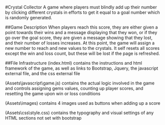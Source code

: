 #Crystal Collector
A game where players must blindly add up their number by clicking different crystals in efforts to get it equal to a goal number which is randomly generated.

##Game Description
When players reach this score, they are either given a point towards their wins and a message displaying that they won, or if they go over the goal score, they are given a message showing that they lost, and their number of losses increases. At this point, the game will assign a new number to reach and new values to the crystals. It self resets all scores except the win and loss count, but these will be lost if the page is refreshed. 

##File Infrastructure
(index.html) contains the instructions and html framework of the game, as well as links to Bootstrap, Jquery, the javascript external file, and the css external file

(Assets\javascript\game.js) contains the actual logic involved in the game and controls assigning gems values, counting up player scores, and resetting the game upon win or loss conditions

(Assets\images) contains 4 images used as buttons when adding up a score

(Assets\css\style.css) contains the typography and visual settings of any HTML sections not set with bootstrap


